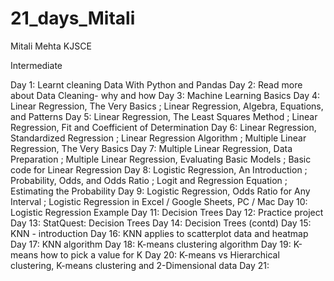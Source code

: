 # 21_days_Mitali
Mitali Mehta
KJSCE

Intermediate

Day 1: Learnt cleaning Data With Python and Pandas
Day 2: Read more about Data Cleaning- why and how
Day 3: Machine Learning Basics
Day 4: Linear Regression, The Very Basics ; Linear Regression, Algebra, Equations, and Patterns
Day 5: Linear Regression, The Least Squares Method ; Linear Regression, Fit and Coefficient of Determination
Day 6: Linear Regression, Standardized Regression ; Linear Regression Algorithm ; Multiple Linear Regression, The Very Basics
Day 7: Multiple Linear Regression, Data Preparation ; Multiple Linear Regression, Evaluating Basic Models ; Basic code for Linear Regression
Day 8: Logistic Regression, An Introduction ; Probability, Odds, and Odds Ratio ; Logit and Regression Equation ; Estimating the Probability
Day 9: Logistic Regression, Odds Ratio for Any Interval ; Logistic Regression in Excel / Google Sheets, PC / Mac
Day 10: Logistic Regression Example
Day 11: Decision Trees
Day 12: Practice project
Day 13: StatQuest: Decision Trees
Day 14: Decision Trees (contd)
Day 15: KNN - introduction 
Day 16: KNN applies to scatterplot data and heatmap
Day 17: KNN algorithm
Day 18: K-means clustering algorithm 
Day 19: K-means how to pick a value for K
Day 20: K-means vs Hierarchical clustering, K-means clustering and 2-Dimensional data
Day 21:
